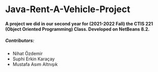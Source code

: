 # Java-Rent-A-Vehicle-Project
#### A project we did in our second year for (2021-2022 Fall) the CTIS 221 (Object Oriented Programming) Class. Developed on NetBeans 8.2.

##### Contributors:
* Nihat Özdemir
* Suphi Erkin Karaçay
* Mustafa Asım Altnışık
